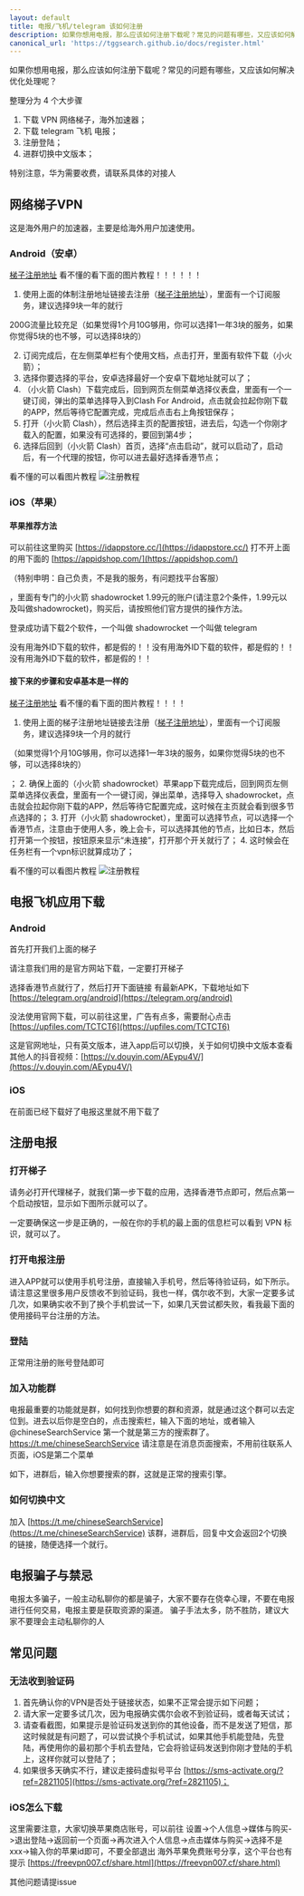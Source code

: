 ```yaml
---
layout: default
title: 电报/飞机/telegram 该如何注册
description: 如果你想用电报，那么应该如何注册下载呢？常见的问题有哪些，又应该如何解决优化处理呢？
canonical_url: 'https://tggsearch.github.io/docs/register.html'
---
```

如果你想用电报，那么应该如何注册下载呢？常见的问题有哪些，又应该如何解决优化处理呢？

整理分为 4 个大步骤
1. 下载 VPN 网络梯子，海外加速器；
2. 下载 telegram 飞机 电报；
3. 注册登陆；
4. 进群切换中文版本；

特别注意，华为需要收费，请联系具体的对接人

## 网络梯子VPN
这是海外用户的加速器，主要是给海外用户加速使用。
### Android（安卓）
[梯子注册地址](https://www.三毛机场.shop/#/register?code=6xuhG85m)
看不懂的看下面的图片教程！！！！！！
1. 使用上面的体制注册地址链接去注册（[梯子注册地址](https://www.三毛机场.shop/#/register?code=6xuhG85m)），里面有一个订阅服务，建议选择9块一年的就行 

<p class="red-text-word">200G流量比较充足（如果觉得1个月10G够用，你可以选择1一年3块的服务，如果你觉得5块的也不够，可以选择8块的）</p>

2. 订阅完成后，在左侧菜单栏有个使用文档，点击打开，里面有软件下载（小火箭）；
3. 选择你要选择的平台，安卓选择最好一个安卓下载地址就可以了；
4. （小火箭 Clash）下载完成后，回到网页左侧菜单选择仪表盘，里面有一个一键订阅，弹出的菜单选择导入到Clash For Android，点击就会拉起你刚下载的APP，然后等待它配置完成，完成后点击右上角按钮保存；
5. 打开（小火箭 Clash），然后选择主页的配置按钮，进去后，勾选一个你刚才载入的配置，如果没有可选择的，要回到第4步；
6. 选择后回到（小火箭 Clash）首页，选择“点击启动”，就可以启动了，启动后，有一个代理的按钮，你可以进去最好选择香港节点；

看不懂的可以看图片教程
![注册教程](https://cdn.jsdelivr.net/gh/tggsearch/tggSearch.github.io/assets/img/android-register.webp)
### iOS（苹果）
#### 苹果推荐方法
可以前往这里购买
[https://idappstore.cc/](https://idappstore.cc/)
打不开上面的用下面的
[https://appidshop.com/](https://appidshop.com/)
 
<p class="red-text-word">（特别申明：自己负责，不是我的服务，有问题找平台客服）</p>
 ，里面有专门的小火箭 shadowrocket 1.99元的账户(请注意2个条件，1.99元以及叫做shadowrocket)，购买后，请按照他们官方提供的操作方法。

登录成功请下载2个软件，一个叫做 shadowrocket 一个叫做 telegram

没有用海外ID下载的软件，都是假的！！没有用海外ID下载的软件，都是假的！！没有用海外ID下载的软件，都是假的！！
#### 接下来的步骤和安卓基本是一样的
[梯子注册地址](https://www.三毛机场.shop/#/register?code=6xuhG85m)
看不懂的看下面的图片教程！！！！
1. 使用上面的梯子注册地址链接去注册（[梯子注册地址](https://www.三毛机场.shop/#/register?code=6xuhG85m)），里面有一个订阅服务，建议选择9块一个月的就行 
<p class="red-text-word">（如果觉得1个月10G够用，你可以选择1一年3块的服务，如果你觉得5块的也不够，可以选择8块的）</p>
 ；
2. 确保上面的（小火箭 shadowrocket）苹果app下载完成后，回到网页左侧菜单选择仪表盘，里面有一个一键订阅，弹出菜单，选择导入 shadowrocket，点击就会拉起你刚下载的APP，然后等待它配置完成，这时候在主页就会看到很多节点选择的；
3. 打开（小火箭 shadowrocket），里面可以选择节点，可以选择一个香港节点，注意由于使用人多，晚上会卡，可以选择其他的节点，比如日本，然后打开第一个按钮，按钮原来显示“未连接”，打开那个开关就行了；
4. 这时候会在任务栏有一个vpn标识就算成功了；

看不懂的可以看图片教程
![注册教程](https://cdn.jsdelivr.net/gh/tggsearch/tggSearch.github.io/assets/img/ios-register.webp)
## 电报飞机应用下载
### Android
首先打开我们上面的梯子

<p class="red-text-word">请注意我们用的是官方网站下载，一定要打开梯子</p>
 
选择香港节点就行了，然后打开下面链接
有最新APK，下载地址如下
[https://telegram.org/android](https://telegram.org/android)

没法使用官网下载，可以前往这里，广告有点多，需要耐心点击
[https://upfiles.com/TCTCT6](https://upfiles.com/TCTCT6)


这是官网地址，只有英文版本，进入app后可以切换，关于如何切换中文版本查看其他人的抖音视频：[https://v.douyin.com/AEypu4V/](https://v.douyin.com/AEypu4V/)
### iOS
在前面已经下载好了电报这里就不用下载了
## 注册电报
### 打开梯子
请务必打开代理梯子，就我们第一步下载的应用，选择香港节点即可，然后点第一个启动按钮，显示如下图所示就可以了。 
<p class="red-text-word">一定要确保这一步是正确的，一般在你的手机的最上面的信息栏可以看到 VPN 标识，就可以了。</p>
 
### 打开电报注册
进入APP就可以使用手机号注册，直接输入手机号，然后等待验证码，如下所示。请注意这里很多用户反馈收不到验证码，我也一样，偶尔收不到，大家一定要多试几次，如果确实收不到了换个手机尝试一下，如果几天尝试都失败，看我最下面的使用接码平台注册的方法。
### 登陆
正常用注册的账号登陆即可
### 加入功能群
电报最重要的功能就是群，如何找到你想要的群和资源，就是通过这个群可以去定位到。进去以后你是空白的，点击搜索栏，输入下面的地址，或者输入@chineseSearchService 第一个就是第三方的搜索群了。
https://t.me/chineseSearchService
请注意是在消息页面搜索，不用前往联系人页面，iOS是第二个菜单

如下，进群后，输入你想要搜索的群，这就是正常的搜索引擎。
### 如何切换中文
加入 [https://t.me/chineseSearchService](https://t.me/chineseSearchService) 该群，进群后，回复中文会返回2个切换的链接，随便选择一个就行。
## 电报骗子与禁忌
电报太多骗子，一般主动私聊你的都是骗子，大家不要存在侥幸心理，不要在电报进行任何交易，电报主要是获取资源的渠道。
骗子手法太多，防不胜防，建议大家不要理会主动私聊你的人
## 常见问题
### 无法收到验证码
1. 首先确认你的VPN是否处于链接状态，如果不正常会提示如下问题；
2. 请大家一定要多试几次，因为电报确实偶尔会收不到验证码，或者每天试试；
3. 请查看截图，如果提示是验证码发送到你的其他设备，而不是发送了短信，那这时候就是有问题了，可以尝试换个手机试试，如果其他手机能登陆，先登陆，再使用你的最初那个手机去登陆，它会将验证码发送到你刚才登陆的手机上，这样你就可以登陆了；
4. 如果很多天确实不行，建议走接码虚拟号平台 [https://sms-activate.org/?ref=2821105](https://sms-activate.org/?ref=2821105)；
### iOS怎么下载
这里需要注意，大家切换苹果商店账号，可以前往 设置->个人信息->媒体与购买->退出登陆->返回前一个页面->再次进入个人信息->点击媒体与购买->选择不是xxx->输入你的苹果id即可，不要全部退出
海外苹果免费账号分享，这个平台也有提示 [https://freevpn007.cf/share.html](https://freevpn007.cf/share.html)

 
<p class="red-text-word">其他问题请提issue</p>
 
